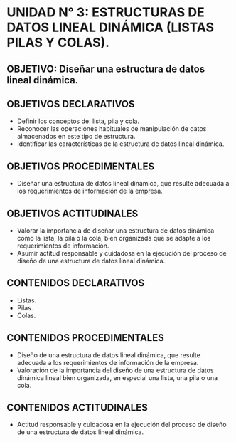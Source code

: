 # UNIDAD N° 3:  ESTRUCTURAS DE DATOS LINEAL DINÁMICA (LISTAS PILAS Y COLAS).
## OBJETIVO:   Diseñar una estructura de datos lineal dinámica.
## OBJETIVOS DECLARATIVOS
- Definir los conceptos de: lista, pila y cola.
- Reconocer las operaciones habituales de manipulación de datos almacenados en este tipo de estructura.
- Identificar las características de la estructura de datos lineal dinámica.
## OBJETIVOS PROCEDIMENTALES
- Diseñar una estructura de datos lineal dinámica, que resulte adecuada a los requerimientos de información de la empresa.
## OBJETIVOS ACTITUDINALES
- Valorar la importancia de diseñar una estructura de datos dinámica como la lista, la pila o la cola, bien organizada que se adapte a los requerimientos de información.
- Asumir actitud responsable y cuidadosa en la ejecución del proceso de diseño de una estructura de datos lineal dinámica.
## CONTENIDOS DECLARATIVOS
- Listas. 
- Pilas.
- Colas.
## CONTENIDOS PROCEDIMENTALES
- Diseño de una estructura de datos lineal dinámica, que resulte adecuada a los requerimientos de información de la empresa.
- Valoración de la importancia del diseño de una estructura de datos dinámica lineal bien organizada, en especial una lista, una pila o una cola.
## CONTENIDOS ACTITUDINALES
- Actitud responsable y cuidadosa en la ejecución del proceso de diseño de una estructura de datos lineal dinámica.
